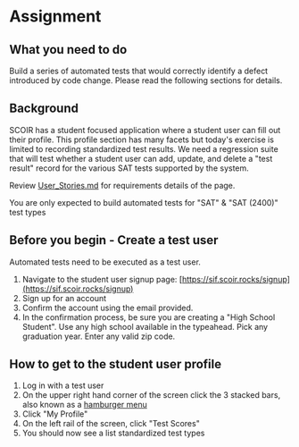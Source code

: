 # Assignment
## What you need to do
Build a series of automated tests that would correctly identify a defect introduced by code change. Please read the following sections for details.

## Background
SCOIR has a student focused application where a student user can fill out their profile. This profile section has many facets but today's exercise is limited to recording standardized test results. We need a regression suite that will test whether a student user can add, update, and delete a "test result" record for the various SAT tests supported by the system.

Review [User_Stories.md](./User_Stories.md) for requirements details of the page.

You are only expected to build automated tests for "SAT" & "SAT (2400)" test types

## Before you begin - Create a test user
Automated tests need to be executed as a test user.

1. Navigate to the student user signup page: [https://sif.scoir.rocks/signup](https://sif.scoir.rocks/signup)
1. Sign up for an account
1. Confirm the account using the email provided.
1. In the confirmation process, be sure you are creating a "High School Student". Use any high school available in the typeahead. Pick any graduation year. Enter any valid zip code.

## How to get to the student user profile
1. Log in with a test user
1. On the upper right hand corner of the screen click the 3 stacked bars, also known as a [hamburger menu](https://en.wikipedia.org/wiki/Hamburger_button)
1. Click "My Profile"
1. On the left rail of the screen, click "Test Scores"
1. You should now see a list standardized test types

